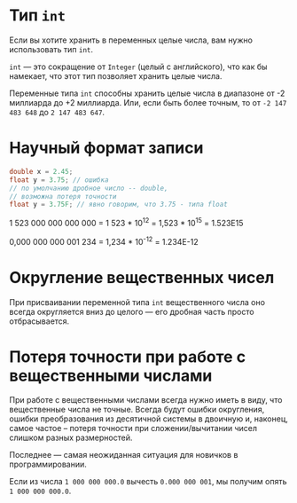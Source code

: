 # Тип `int`

Если вы хотите хранить в переменных целые числа, вам нужно использовать тип `int`.

`int` — это сокращение от `Integer` (целый с английского), что как бы намекает, что этот тип позволяет хранить целые числа.

Переменные типа `int` способны хранить целые числа в диапазоне от -2 миллиарда до +2 миллиарда. Или, если быть более точным, то от `-2 147 483 648` до `2 147 483 647`.

# Научный формат записи

```java
double x = 2.45;
float y = 3.75; // ошибка
// по умолчанию дробное число -- double,
// возможна потеря точности
float y = 3.75F; // явно говорим, что 3.75 - типа float
```

1 523 000 000 000 000 = 1 523 * 10<sup>12</sup> = 1,523 * 10<sup>15</sup> = 1.523E15

0,000 000 000 001 234 = 1,234 * 10<sup>-12</sup> = 1.234E-12

# Округление вещественных чисел

При присваивании переменной типа `int` вещественного числа оно всегда округляется вниз до целого — 
его дробная часть просто отбрасывается.

# Потеря точности при работе с вещественными числами

При работе с вещественными числами всегда нужно иметь в виду, что вещественные числа не точные. 
Всегда будут ошибки округления, ошибки преобразования из десятичной системы в двоичную и, наконец, 
самое частое – потеря точности при сложении/вычитании чисел слишком разных размерностей.

Последнее — самая неожиданная ситуация для новичков в программировании.

Если из числа `1 000 000 000.0` вычесть `0.000 000 001`, мы получим опять `1 000 000 000.0`.
